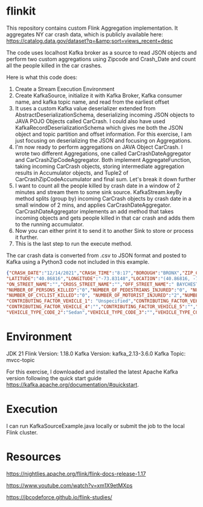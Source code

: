 # flinkit
This repository contains custom Flink Aggregation implementation. It aggregates NY car crash data, which is publicly available here: https://catalog.data.gov/dataset?q=&amp;sort=views_recent+desc

The code uses localhost Kafka broker as a source to read JSON objects and perform two custom aggregations using Zipcode and Crash_Date and count all the people killed in the car crashes. 

Here is what this code does:
1. Create a Stream Execution Environment
2. Create KafkaSource, initialize it with Kafka Broker, Kafka consumer name, and kafka topic name, and read from the earliest offset
3. It uses a custom Kafka value deserializer extended from AbstractDeserializationSchema, deserializing incoming JSON objects to JAVA POJO Objects called CarCrash. I could also have used KafkaRecordDeserializationSchema which gives me both the JSON object and topic partition and offset information. For this exercise, I am just focusing on deserializing the JSON and focusing on Aggregations.
5. I'm now ready to perform aggregations on JAVA Object CarCrash. I wrote two different Aggregations, one called CarCrashDateAggregator and CarCrashZipCodeAggregator. Both implement AggregateFunction, taking incoming CarCrash objects, storing intermediate aggregation results in Accumulator objects, and Tuple2 of CarCrashZipCodeAccumulator and final sum. Let's break it down further
6. I want to count all the people killed by crash date in a window of 2 minutes and stream them to some sink source. KafkaStream.keyBy method splits (group by) incoming CarCrash objects by crash date in a small window of 2 mins, and applies CarCrashDateAggregator. CarCrashDateAggregator implements an add method that takes incoming objects and gets people killed in that car crash and adds them to the running accumulator.
7. Now you can either print it to send it to another Sink to store or process it further.
8. This is the last step to run the execute method.

The car crash data is converted from .csv to JSON format and posted to Kafka using a Python3 code not included in this example. 

```json
{"CRASH_DATE":"12/14/2021","CRASH_TIME":"8:17","BOROUGH":"BRONX","ZIP_CODE":"10475",
"LATITUDE":"40.86816","LONGITUDE":"-73.83148","LOCATION":"(40.86816, -73.83148)",
"ON_STREET_NAME":"","CROSS_STREET_NAME":"","OFF_STREET_NAME":" BAYCHESTER AVENUE","NUMBER_OF_PERSONS_INJURED":"2",
"NUMBER_OF_PERSONS_KILLED":"0","NUMBER_OF_PEDESTRIANS_INJURED":"0", "NUMBER_OF_PEDESTRIANS_KILLED":"0","NUMBER_OF_CYCLIST_INJURED":"0",
"NUMBER_OF_CYCLIST_KILLED":"0", "NUMBER_OF_MOTORIST_INJURED":"2","NUMBER_OF_MOTORIST_KILLED":"0",
"CONTRIBUTING_FACTOR_VEHICLE_1": "Unspecified","CONTRIBUTING_FACTOR_VEHICLE_2":"Unspecified","CONTRIBUTING_FACTOR_VEHICLE_3":"",
"CONTRIBUTING_FACTOR_VEHICLE_4":"","CONTRIBUTING_FACTOR_VEHICLE_5":"","COLLISION_ID":"4486660", "VEHICLE_TYPE_CODE_1":"Sedan",
"VEHICLE_TYPE_CODE_2":"Sedan","VEHICLE_TYPE_CODE_3":"","VEHICLE_TYPE_CODE_4":"","VEHICLE_TYPE_CODE_5":""}
```
# Environment

JDK 21
Flink Version: 1.18.0
Kafka Version: kafka_2.13-3.6.0
Kafka Topic: mvcc-topic

For this exercise, I downloaded and installed the latest Apache Kafka version following the quick start guide https://kafka.apache.org/documentation/#quickstart.

# Execution

I can run KafkaSourceExample.java locally or submit the job to the local Flink cluster.


# Resources

https://nightlies.apache.org/flink/flink-docs-release-1.17

https://www.youtube.com/watch?v=xm1X9etMXps

https://jbcodeforce.github.io/flink-studies/
